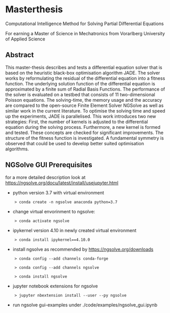 # Masterthesis

Computational Intelligence Method for Solving Partial Differential Equations

For earning a Master of Science in Mechatronics from Vorarlberg University of Applied Science

## Abstract

This master-thesis describes and tests a differential equation solver that is based on the heuristic black-box optimisation algorithm JADE. 
The solver works by reformulating the residual of the differential equation into a fitness function. 
The underlying solution function of the differential equation is approximated by a finite sum of Radial Basis Functions. 
The performance of the solver is evaluated on a testbed that consists of 11 two-dimensional Poisson equations. 
The solving-time, the memory usage and the accuracy are compared to the open-source Finite Element Solver NGSolve as well as similar work in the current literature. 
To optimise the solving time and speed up the experiments, JADE is parallelised. 
This work introduces two new strategies: First, the number of kernels is adjusted to the differential equation during the solving process. 
Furthermore, a new kernel is formed and tested. These concepts are checked for significant improvements. The structure of the fitness function is investigated. 
A fundamental symmetry is observed that could be used to develop better suited optimisation algorithms. 






## NGSolve GUI Prerequisites

for a more detailed description look at 
https://ngsolve.org/docu/latest/install/usejupyter.html


* python version 3.7 with virtual environment
```
    > conda create -n ngsolve anaconda python=3.7 
```
* change virtual envorinment to ngsolve:
```
    > conda activate ngsolve 
```
* ipykernel version 4.10 in newly created virtual environment
```
    > conda install ipykernel==4.10.0 
```    
* install ngsolve as recommended by https://ngsolve.org/downloads
```
    > conda config --add channels conda-forge 
    
    > conda config --add channels ngsolve 
    
    > conda install ngsolve 
```    
* jupyter notebook extensions for ngsolve
```
    > jupyter nbextension install --user --py ngsolve
```    
* run ngsolve gui-examples under ./code/examples/ngsolve_gui.ipynb
